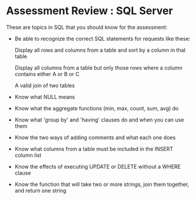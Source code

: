 # Assessment Review : SQL Server

These are topics in SQL that you should know for the assessment:

* Be able to recognize the correct SQL statements for requests like these: 

    Display all rows and columns from a table and sort by a column in that table

    Display all columns from a table but only those rows where a column contains either A or B or C

    A valid join of two tables

* Know what NULL means

* Know what the aggregate functions (min, max, count, sum, avg) do

* Know what 'group by' and 'having' clauses do and when you can use them

* Know the two ways of adding comments and what each one does

* Know what columns from a table must be included in the INSERT column list

* Know the effects of executing UPDATE or DELETE without a WHERE clause

* Know the function that will take two or more strings, join them together, and return one string 